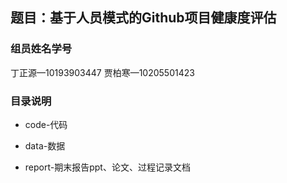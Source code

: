 ## 题目：基于人员模式的Github项目健康度评估

### 组员姓名学号

丁正源—10193903447
贾柏寒—10205501423

### 目录说明

- code-代码

- data-数据

- report-期末报告ppt、论文、过程记录文档

